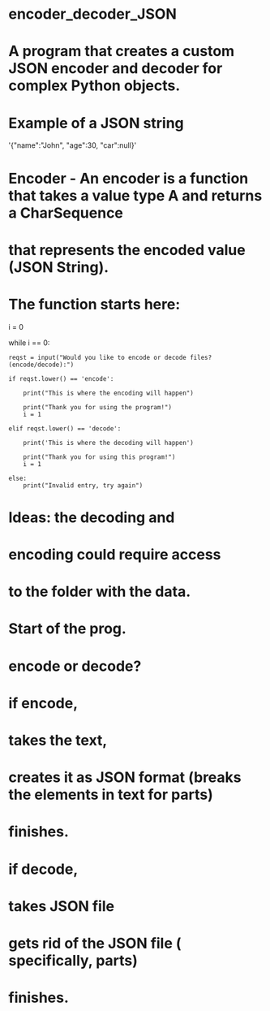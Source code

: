 # encoder_decoder_JSON
# A program that creates a custom JSON encoder and decoder for complex Python objects.

# Example of a JSON string
'{"name":"John", "age":30, "car":null}'

# Encoder - An encoder is a function that takes a value type A and returns a CharSequence
# that represents the encoded value (JSON String).

# The function starts here:

i = 0

while i == 0:

    reqst = input("Would you like to encode or decode files? (encode/decode):")

    if reqst.lower() == 'encode':
    
        print("This is where the encoding will happen")

        print("Thank you for using the program!")
        i = 1

    elif reqst.lower() == 'decode':

        print('This is where the decoding will happen')

        print("Thank you for using this program!")
        i = 1

    else:
        print("Invalid entry, try again")


# Ideas: the decoding and
# encoding could require access
# to the folder with the data.

# Start of the prog.
# encode or decode?
# if encode,
# takes the text,
# creates it as JSON format (breaks the elements in text for parts)
# finishes.
# if decode,
# takes JSON file
# gets rid of the JSON file ( specifically, parts)
# finishes.
